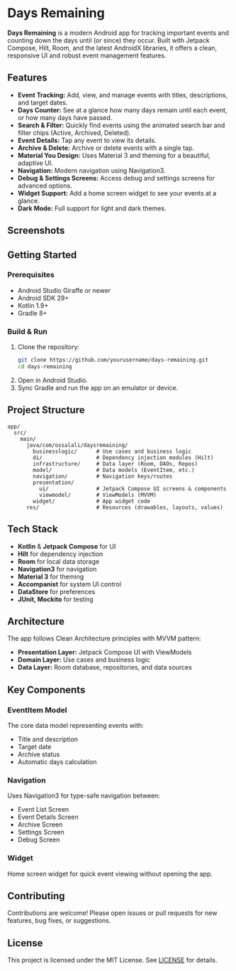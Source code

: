 # Days Remaining

**Days Remaining** is a modern Android app for tracking important events and counting down the days
until (or since) they occur. Built with Jetpack Compose, Hilt, Room, and the latest AndroidX
libraries, it offers a clean, responsive UI and robust event management features.

## Features

- **Event Tracking:** Add, view, and manage events with titles, descriptions, and target dates.
- **Days Counter:** See at a glance how many days remain until each event, or how many days have
  passed.
- **Search & Filter:** Quickly find events using the animated search bar and filter chips (Active,
  Archived, Deleted).
- **Event Details:** Tap any event to view its details.
- **Archive & Delete:** Archive or delete events with a single tap.
- **Material You Design:** Uses Material 3 and theming for a beautiful, adaptive UI.
- **Navigation:** Modern navigation using Navigation3.
- **Debug & Settings Screens:** Access debug and settings screens for advanced options.
- **Widget Support:** Add a home screen widget to see your events at a glance.
- **Dark Mode:** Full support for light and dark themes.

## Screenshots

<!-- Add screenshots here if available -->

## Getting Started

### Prerequisites

- Android Studio Giraffe or newer
- Android SDK 29+
- Kotlin 1.9+
- Gradle 8+

### Build & Run

1. Clone the repository:
   ```sh
   git clone https://github.com/yourusername/days-remaining.git
   cd days-remaining
   ```
2. Open in Android Studio.
3. Sync Gradle and run the app on an emulator or device.

## Project Structure

```
app/
  src/
    main/
      java/com/ossalali/daysremaining/
        businesslogic/      # Use cases and business logic
        di/                 # Dependency injection modules (Hilt)
        infrastructure/     # Data layer (Room, DAOs, Repos)
        model/              # Data models (EventItem, etc.)
        navigation/         # Navigation keys/routes
        presentation/
          ui/               # Jetpack Compose UI screens & components
          viewmodel/        # ViewModels (MVVM)
        widget/             # App widget code
      res/                  # Resources (drawables, layouts, values)
```

## Tech Stack

- **Kotlin** & **Jetpack Compose** for UI
- **Hilt** for dependency injection
- **Room** for local data storage
- **Navigation3** for navigation
- **Material 3** for theming
- **Accompanist** for system UI control
- **DataStore** for preferences
- **JUnit, Mockito** for testing

## Architecture

The app follows Clean Architecture principles with MVVM pattern:

- **Presentation Layer:** Jetpack Compose UI with ViewModels
- **Domain Layer:** Use cases and business logic
- **Data Layer:** Room database, repositories, and data sources

## Key Components

### EventItem Model

The core data model representing events with:

- Title and description
- Target date
- Archive status
- Automatic days calculation

### Navigation

Uses Navigation3 for type-safe navigation between:

- Event List Screen
- Event Details Screen
- Archive Screen
- Settings Screen
- Debug Screen

### Widget

Home screen widget for quick event viewing without opening the app.

## Contributing

Contributions are welcome! Please open issues or pull requests for new features, bug fixes, or
suggestions.

## License

This project is licensed under the MIT License. See [LICENSE](LICENSE) for details. 


